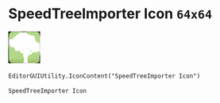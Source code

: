 # SpeedTreeImporter Icon `64x64`
<img src="/img/SpeedTreeImporter%20Icon.png" width=64 height=64>

``` CSharp
EditorGUIUtility.IconContent("SpeedTreeImporter Icon")
```
```
SpeedTreeImporter Icon
```

